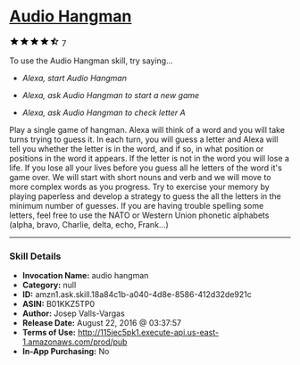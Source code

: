 # [Audio Hangman](http://alexa.amazon.com/#skills/amzn1.ask.skill.18a84c1b-a040-4d8e-8586-412d32de921c)
![4.4 stars](../../images/ic_star_black_18dp_1x.png)![4.4 stars](../../images/ic_star_black_18dp_1x.png)![4.4 stars](../../images/ic_star_black_18dp_1x.png)![4.4 stars](../../images/ic_star_black_18dp_1x.png)![4.4 stars](../../images/ic_star_half_black_18dp_1x.png) 7

To use the Audio Hangman skill, try saying...

* *Alexa, start Audio Hangman*

* *Alexa, ask Audio Hangman to start a new game*

* *Alexa, ask Audio Hangman to check letter A*

Play a single game of hangman. Alexa will think of a word and you will take turns trying to guess it. In each turn, you will guess a letter and Alexa will tell you whether the letter is in the word, and if so, in what position or positions in the word it appears. If the letter is not in the word you will lose a life. If you lose all your lives before you guess all he letters of the word it's game over. We will start with short nouns and verb and we will move to more complex words as you progress.
Try to exercise your memory by playing paperless and develop a strategy to guess the all the letters in the minimum number of guesses.
If you are having trouble spelling some letters, feel free to use the NATO or Western Union phonetic alphabets (alpha, bravo, Charlie, delta, echo, Frank...)

***

### Skill Details

* **Invocation Name:** audio hangman
* **Category:** null
* **ID:** amzn1.ask.skill.18a84c1b-a040-4d8e-8586-412d32de921c
* **ASIN:** B01KKZ5TP0
* **Author:** Josep Valls-Vargas
* **Release Date:** August 22, 2016 @ 03:37:57
* **Terms of Use:** http://115iec5pk1.execute-api.us-east-1.amazonaws.com/prod/pub
* **In-App Purchasing:** No
